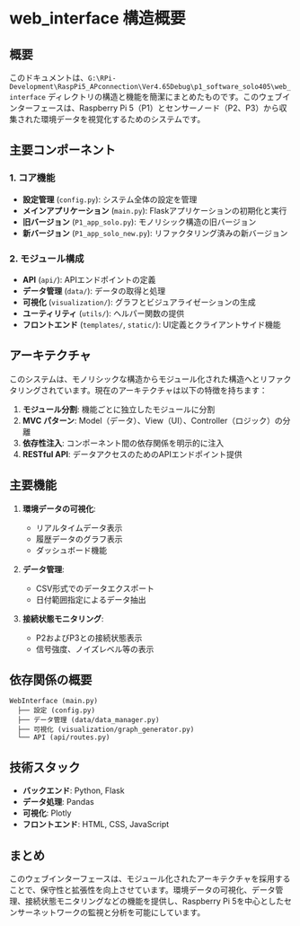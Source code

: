 # web_interface 構造概要

## 概要

このドキュメントは、`G:\RPi-Development\RaspPi5_APconnection\Ver4.65Debug\p1_software_solo405\web_interface` ディレクトリの構造と機能を簡潔にまとめたものです。このウェブインターフェースは、Raspberry Pi 5（P1）とセンサーノード（P2、P3）から収集された環境データを視覚化するためのシステムです。

## 主要コンポーネント

### 1. コア機能

- **設定管理** (`config.py`): システム全体の設定を管理
- **メインアプリケーション** (`main.py`): Flaskアプリケーションの初期化と実行
- **旧バージョン** (`P1_app_solo.py`): モノリシック構造の旧バージョン
- **新バージョン** (`P1_app_solo_new.py`): リファクタリング済みの新バージョン

### 2. モジュール構成

- **API** (`api/`): APIエンドポイントの定義
- **データ管理** (`data/`): データの取得と処理
- **可視化** (`visualization/`): グラフとビジュアライゼーションの生成
- **ユーティリティ** (`utils/`): ヘルパー関数の提供
- **フロントエンド** (`templates/`, `static/`): UI定義とクライアントサイド機能

## アーキテクチャ

このシステムは、モノリシックな構造からモジュール化された構造へとリファクタリングされています。現在のアーキテクチャは以下の特徴を持ちます：

1. **モジュール分割**: 機能ごとに独立したモジュールに分割
2. **MVC パターン**: Model（データ）、View（UI）、Controller（ロジック）の分離
3. **依存性注入**: コンポーネント間の依存関係を明示的に注入
4. **RESTful API**: データアクセスのためのAPIエンドポイント提供

## 主要機能

1. **環境データの可視化**:
   - リアルタイムデータ表示
   - 履歴データのグラフ表示
   - ダッシュボード機能

2. **データ管理**:
   - CSV形式でのデータエクスポート
   - 日付範囲指定によるデータ抽出

3. **接続状態モニタリング**:
   - P2およびP3との接続状態表示
   - 信号強度、ノイズレベル等の表示

## 依存関係の概要

```
WebInterface (main.py)
  ├── 設定 (config.py)
  ├── データ管理 (data/data_manager.py)
  ├── 可視化 (visualization/graph_generator.py)
  └── API (api/routes.py)
```

## 技術スタック

- **バックエンド**: Python, Flask
- **データ処理**: Pandas
- **可視化**: Plotly
- **フロントエンド**: HTML, CSS, JavaScript

## まとめ

このウェブインターフェースは、モジュール化されたアーキテクチャを採用することで、保守性と拡張性を向上させています。環境データの可視化、データ管理、接続状態モニタリングなどの機能を提供し、Raspberry Pi 5を中心としたセンサーネットワークの監視と分析を可能にしています。